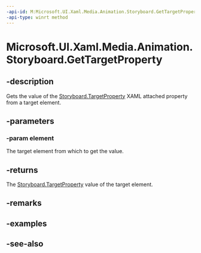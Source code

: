 ```yaml
---
-api-id: M:Microsoft.UI.Xaml.Media.Animation.Storyboard.GetTargetProperty(Microsoft.UI.Xaml.Media.Animation.Timeline)
-api-type: winrt method
---
```


<!-- Method syntax
public string GetTargetProperty(Windows.UI.Xaml.Media.Animation.Timeline element)
-->

# Microsoft.UI.Xaml.Media.Animation.Storyboard.GetTargetProperty

## -description
Gets the value of the [Storyboard.TargetProperty](/windows/winui/api/microsoft.ui.xaml.media.animation.storyboard#xaml-attached-properties) XAML attached property from a target element.

## -parameters
### -param element
The target element from which to get the value.

## -returns
The [Storyboard.TargetProperty](/windows/winui/api/microsoft.ui.xaml.media.animation.storyboard#xaml-attached-properties) value of the target element.

## -remarks

## -examples

## -see-also
